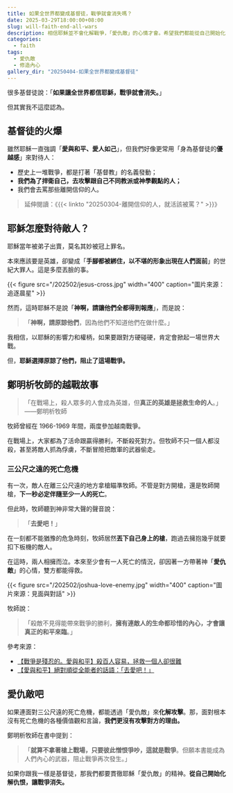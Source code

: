 ```yaml
---
title: 如果全世界都變成基督徒，戰爭就會消失嗎？
date: 2025-03-29T18:00:00+08:00
slug: will-faith-end-all-wars
description: 相信耶穌並不會化解戰爭，「愛仇敵」的心情才會。希望我們都能從自己開始化解仇恨，讓戰爭消失。
categories:
  - faith
tags:
  - 愛仇敵
  - 修造內心
gallery_dir: "20250404-如果全世界都變成基督徒"
---
```


很多基督徒說：「**如果讓全世界都信耶穌，戰爭就會消失。**」

但其實我不這麼認為。

## 基督徒的火爆

雖然耶穌一直強調「**愛與和平、愛人如己**」，但我們好像更常用「身為基督徒的**優越感**」來對待人：

- 歷史上一堆戰爭，都是打著「基督教」的名義發動；
- **我們為了捍衛自己，去攻擊跟自己不同教派或神學觀點的人；**
- 我們會去罵那些離開信仰的人。

> 延伸閱讀：《{{< linkto "20250304-離開信仰的人，就活該被罵？" >}}》

## 耶穌怎麼對待敵人？

耶穌當年被弟子出賣，莫名其妙被冠上罪名。

本來應該要是英雄，卻變成「**手腳都被綁住，以不堪的形象出現在人們面前**」的世紀大罪人。這是多麼丟臉的事。

{{< figure src="/202502/jesus-cross.jpg" width="400" caption="圖片來源：追逐晨星" >}}

然而，這時耶穌不是說「**神啊，請讓他們全都得到報應**」，而是說：

> 「**神啊，請原諒他們**，因為他們不知道他們在做什麼。」

我相信，以耶穌的影響力和權柄，如果要跟對方硬碰硬，肯定會掀起一場世界大戰。

但，**耶穌選擇原諒了他們，阻止了這場戰爭。**

## 鄭明析牧師的越戰故事

> 「在戰場上，殺人眾多的人會成為英雄，但**真正的英雄是拯救生命的人**。」——鄭明析牧師

牧師曾經在 1966-1969 年間，兩度參加越南戰爭。

在戰場上，大家都為了活命跟贏得勝利，不斷殺死對方。但牧師不只一個人都沒殺，甚至將敵人抓為俘虜，不斷冒險把敵軍的武器偷走。

### 三公尺之遠的死亡危機

有一次，敵人在離三公尺遠的地方拿槍瞄準牧師。不管是對方開槍，還是牧師開槍，**下一秒必定伴隨至少一人的死亡**。

但此時，牧師聽到神非常大聲的聲音說：

> 「**去愛吧！**」

在一刻都不能猶豫的危急時刻，牧師居然**丟下自己身上的槍**，跑過去擁抱幾乎就要扣下板機的敵人。

在這時，兩人相擁而泣。本來至少會有一人死亡的情況，卻因著一方帶著神「**愛仇敵**」的心情，雙方都能得救。

{{< figure src="/202502/joshua-love-enemy.jpg" width="400" caption="圖片來源：見面與對話" >}}

牧師說：

> 「殺敵不見得能帶來戰爭的勝利，**擁有連敵人的生命都珍惜的內心，才會讓真正的和平來臨**。」

參考來源：

- [【戰爭是殘忍的。愛與和平】殺百人容易，拯救一個人卻很難](https://god21.tw/post/%E6%88%B0%E7%88%AD%E6%98%AF%E6%AE%98%E5%BF%8D%E7%9A%84%E6%84%9B%E8%88%87%E5%92%8C%E5%B9%B3%E6%AE%BA%E7%99%BE%E4%BA%BA%E5%AE%B9%E6%98%93%E6%8B%AF%E6%95%91%E4%B8%80%E5%80%8B%E4%BA%BA%E5%8D%BB%E5%BE%88%E9%9B%A3/)
- [【愛與和平】絕對順從全能者的話語：「去愛吧！」](https://god21.tw/post/%E6%84%9B%E8%88%87%E5%92%8C%E5%B9%B3%E7%B5%95%E5%B0%8D%E9%A0%86%E5%BE%9E%E5%85%A8%E8%83%BD%E8%80%85%E7%9A%84%E8%A9%B1%E8%AA%9E%E5%8E%BB%E6%84%9B%E5%90%A7/)

## 愛仇敵吧

如果連面對三公尺遠的死亡危機，都能透過「愛仇敵」來**化解攻擊**。那，面對根本沒有死亡危機的各種價值觀和言論，**我們更沒有攻擊對方的理由。**

鄭明析牧師在書中提到：

> 「**就算不拿著槍上戰場，只要彼此憎恨爭吵，這就是戰爭**。但願本書能成為人們內心的武器，阻止戰爭再次發生。」

如果你跟我一樣是基督徒，那我們都要貫徹耶穌「愛仇敵」的精神。**從自己開始化解仇恨，讓戰爭消失。**
